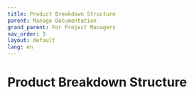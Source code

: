 ```yaml
---
title: Product Breakdown Structure
parent: Manage Documentation
grand_parent: For Project Managers
nav_order: 3
layout: default
lang: en
---
```


# Product Breakdown Structure